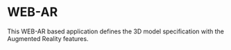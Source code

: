 # WEB-AR
This WEB-AR based application defines the 3D model specification with the Augmented Reality features.
